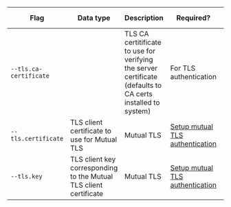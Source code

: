 | Flag | Data type | Description | Required? | Further information |
|---|---|---|---|---|
| `--tls.ca-certificate` |  | TLS CA certitificate to use for verifying the server certificate (defaults to CA certs installed to system) | For TLS authentication |  |
| `--tls.certificate` | TLS client certificate to use for Mutual TLS | Mutual TLS | [Setup mutual TLS authentication](/docs/community/com-config/com-config-tls-mutual) |
| `--tls.key` | TLS client key corresponding to the Mutual TLS client certificate | Mutual TLS | [Setup mutual TLS authentication](/docs/community/com-config/com-config-tls-mutual) |
